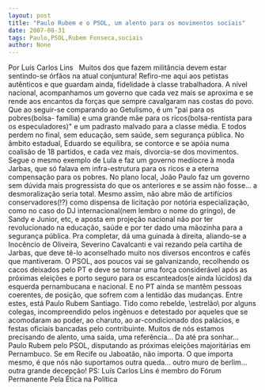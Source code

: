 ```yaml
---
layout: post
title: "Paulo Rubem e o PSOL, um alento para os movimentos sociais"
date: 2007-08-31
tags: Paulo,PSOL,Rubem Fonseca,sociais
author: None
---
```

Por Lu&iacute;s Carlos Lins
&nbsp;
Muitos dos que fazem milit&acirc;ncia devem estar sentindo-se &oacute;rf&atilde;os na atual conjuntura! Refiro-me aqui aos petistas aut&ecirc;nticos e que guardam ainda, fidelidade &agrave; classe trabalhadora.
A n&iacute;vel nacional, acompanhamos um governo que cada vez mais se aproxima e se rende aos encantos da for&ccedil;as que sempre cavalgaram nas costas do povo. Que ao seguir-se comparando ao Getulismo, &eacute; um &quot;pai para os pobres(bolsa- fam&iacute;lia) e uma grande m&atilde;e para os ricos(bolsa-rentista para os especuladores)&quot; e um padrasto malvado para a classe m&eacute;dia. E todos perdem no final, sem educa&ccedil;&atilde;o, sem sa&uacute;de, sem seguran&ccedil;a p&uacute;blica.
No &acirc;mbito estadual, Eduardo se equilibra, se contorce e se ap&oacute;ia numa coalis&atilde;o de 18 partidos, e cada vez mais, divorcia-se dos movimentos. Segue o mesmo exemplo de Lula e faz um governo med&iacute;ocre &agrave; moda Jarbas, que s&oacute; falava em infra-estrutura para os ricos e a eterna compensa&ccedil;&atilde;o para os pobres.
No plano local, Jo&atilde;o Paulo faz um governo sem d&uacute;vida mais progressista do que os anteriores e se assim n&atilde;o fosse... a desmoraliza&ccedil;&atilde;o seria total. Mesmo assim, n&atilde;o abre m&atilde;o de artif&iacute;cios conservadores(!?) como dispensa de licita&ccedil;&atilde;o por not&oacute;ria especializa&ccedil;&atilde;o, como no caso do DJ internacional(nem lembro o nome do gringo), de Sandy e Junior, etc, e aposta em proje&ccedil;&atilde;o nacional n&atilde;o por ter revolucionado na educa&ccedil;&atilde;o, sa&uacute;de e por ter dado uma m&atilde;ozinha para a seguran&ccedil;a p&uacute;blica. Pra completar, d&aacute; uma guinada &agrave; direita, aliando-se a Inoc&ecirc;ncio de Oliveira, Severino Cavalcanti e vai rezando pela cartiha de Jarbas, que deve t&ecirc;-lo aconselhado muito nos diversos encontros e caf&eacute;s que mantiveram.
O PSOL, aos poucos vai se galvanizando, recolhendo os cacos deixados pelo PT e deve se tornar uma for&ccedil;a consider&aacute;vel ap&oacute;s as pr&oacute;ximas elei&ccedil;&otilde;es e porto seguro para os escanteados(e ainda l&uacute;cidos) da esquerda pernambucana e nacional.
E no PT ainda se mant&ecirc;m pessoas coerentes, de posi&ccedil;&atilde;o, que sofrem com a lentid&atilde;o das mudan&ccedil;as. Entre estes, est&aacute; Paulo Rubem Santiago. Tido como rebelde, \estrel&atilde;o\ por alguns colegas, incompreendido pelos ing&ecirc;nuos e detestado por aqueles que se acomodaram ao poder, ao charuto, ao ar-condicionado dos pal&aacute;cios, e festas oficiais bancadas pelo contribuinte.
Muitos de n&oacute;s estamos precisando de alento, uma sa&iacute;da, uma refer&ecirc;ncia...
Da at&eacute; pra sonhar... Paulo Rubem pelo PSOL, disputando as pr&oacute;ximas elei&ccedil;&otilde;es majorit&aacute;rias em Pernambuco. Se em Recife ou Jaboat&atilde;o, n&atilde;o importa. O que importa mesmo, &eacute; que n&oacute;s n&atilde;o suportamos outra queda... outro muro de berlim... outra grande decep&ccedil;&atilde;o!
PS: Lu&iacute;s Carlos Lins &eacute; membro do F&oacute;rum Permanente Pela &Eacute;tica na Pol&iacute;tica&nbsp;
 